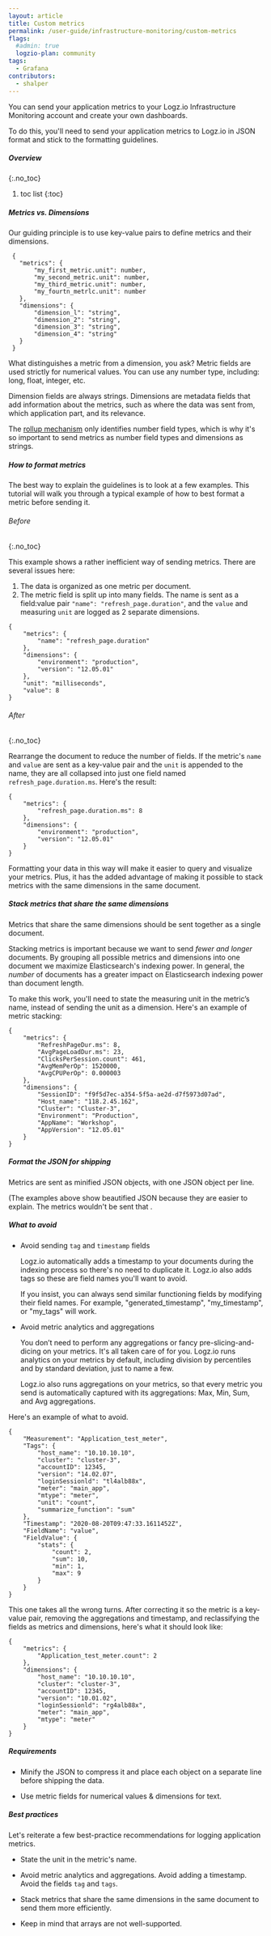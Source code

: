 ```yaml
---
layout: article
title: Custom metrics
permalink: /user-guide/infrastructure-monitoring/custom-metrics
flags:
  #admin: true
  logzio-plan: community
tags:
  - Grafana
contributors:
  - shalper
---
```


You can send your application metrics to your Logz.io Infrastructure Monitoring account and create your own dashboards.

To do this, you'll need to send your application metrics to Logz.io in JSON format and stick to the formatting guidelines.

##### Overview
{:.no_toc}

1. toc list
{:toc}


<div class="tasklist">

##### Metrics vs. Dimensions

Our guiding principle is to use key-value pairs to define metrics and their dimensions.

 ```
  {
	"metrics": {
		"my_first_metric.unit": number,
		"my_second_metric.unit": number,
		"my_third_metric.unit": number,
		"my_fourtn_metrlc.unit": number
	},
	"dimensions": {
		"dimension_l": "string",
		"dimension_2": "string",
		"dimension_3": "string",
		"dimension_4": "string"
	}
  }
  ```

What distinguishes a metric from a dimension, you ask?
Metric fields are used strictly for numerical values. You can use any number type, including: long, float, integer, etc.

Dimension fields are always strings. Dimensions are metadata fields that add information about the metrics, such as where the data was sent from, which application part, and its relevance.

The [rollup mechanism]({{site.baseurl}}/user-guide/infrastructure-monitoring/data-rollups.html) only identifies number field types, which is why it's so important to send metrics as number field types and dimensions as strings.


##### How to format metrics

The best way to explain the guidelines is to look at a few examples. This tutorial will walk you through a typical example of how to best format a metric before sending it.

###### Before
{:.no_toc}

This example shows a rather inefficient way of sending metrics. There are several issues here:

1. The data is organized as one metric per document.
2. The metric field is split up into many fields. The name is sent as a field:value pair `"name": "refresh_page.duration"`, and the `value` and measuring `unit` are logged as 2 separate dimensions.

```
{
	"metrics": {
		"name": "refresh_page.duration"
	},
	"dimensions": {
		"environment": "production",
		"version": "12.05.01"
	},
	"unit": "milliseconds",
	"value": 8
}
```

###### After
{:.no_toc}

Rearrange the document to reduce the number of fields. If the metric's `name` and `value` are sent as a key-value pair and the `unit` is appended to the name, they are all collapsed into just one field named `refresh_page.duration.ms`. Here's the result:

```
{
    "metrics": {
        "refresh_page.duration.ms": 8
    },
    "dimensions": {
        "environment": "production",
        "version": "12.05.01"
    }
}
```

Formatting your data in this way will make it easier to query and visualize your metrics. Plus, it has the added advantage of making it possible to stack metrics with the same dimensions in the same document.

##### Stack metrics that share the same dimensions

Metrics that share the same dimensions should be sent together as a single document.

Stacking metrics is important because we want to send _fewer and longer_ documents.
By grouping all possible metrics and dimensions into one document we maximize Elasticsearch's indexing power. In general, the _number_ of documents has a greater impact on Elasticsearch indexing power than document length.

To make this work, you'll need to state the measuring unit in the metric’s name, instead of sending the unit as a dimension.
Here's an example of metric stacking:

```
{
	"metrics": {
		"RefreshPageDur.ms": 8,
		"AvgPageLoadDur.ms": 23,
		"ClicksPerSession.count": 461,
		"AvgMemPerOp": 1520000,
		"AvgCPUPerOp": 0.000003
	},
	"dimensions": {
		"SessionID": "f9f5d7ec-a354-5f5a-ae2d-d7f5973d07ad",
		"Host_name": "118.2.45.162",
		"Cluster": "Cluster-3",
		"Environment": "Production",
		"AppName": "Workshop",
		"AppVersion": "12.05.01"
	}
}
```

##### Format the JSON for shipping

Metrics are sent as minified JSON objects, with one JSON object per line. 

(The examples above show beautified JSON because they are easier to explain. The metrics wouldn't be sent that .

##### What to avoid

* Avoid sending `tag` and `timestamp` fields

  Logz.io automatically adds a timestamp to your documents during the indexing process so there's no need to duplicate it. Logz.io also adds tags so these are field names you'll want to avoid.

  If you insist, you can always send similar functioning fields by modifying their field names. For example, "generated_timestamp", "my_timestamp", or "my_tags" will work.

* Avoid metric analytics and aggregations

  You don’t need to perform any aggregations or fancy pre-slicing-and-dicing on your metrics. It's all taken care of for you. Logz.io runs analytics on your metrics by default, including division by percentiles and by standard deviation, just to name a few.

  Logz.io also runs aggregations on your metrics, so that every metric you send is automatically captured with its aggregations: Max, Min, Sum, and Avg aggregations.

Here's an example of what to avoid.

```
{
    "Measurement": "Application_test_meter",
    "Tags": {
        "host_name": "10.10.10.10",
        "cluster": "cluster-3",
        "accountID": 12345,
        "version": "14.02.07",
        "loginSessionld": "tl4alb88x",
        "meter": "main_app",
        "mtype": "meter",
        "unit": "count",
        "summarize_function": "sum"
    },
    "Timestamp": "2020-08-20T09:47:33.1611452Z",
    "FieldName": "value",
    "FieldValue": {
        "stats": {
            "count": 2,
            "sum": 10,
            "min": 1,
            "max": 9
        }
    }
}
```

This one takes all the wrong turns. After correcting it so the metric is a key-value pair, removing the aggregations and timestamp, and reclassifying the fields as metrics and dimensions, here's what it should look like:


```
{
	"metrics": {
		"Application_test_meter.count": 2
	},
	"dimensions": {
		"host_name": "10.10.10.10",
		"cluster": "cluster-3",
		"accountID": 12345,
		"version": "10.01.02",
		"loginSessionld": "rg4alb88x",
		"meter": "main_app",
		"mtype": "meter"
	}
}
```

##### Requirements

* Minify the JSON to compress it and place each object on a separate line before shipping the data.

* Use metric fields for numerical values & dimensions for text.


##### Best practices

Let's reiterate a few best-practice recommendations for logging application metrics.

* State the unit in the metric's name.

* Avoid metric analytics and aggregations.
  Avoid adding a timestamp.
  Avoid the fields `tag` and `tags`.

* Stack metrics that share the same dimensions in the same document to send them more efficiently.

* Keep in mind that arrays are not well-supported.



